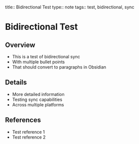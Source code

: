 title:: Bidirectional Test
type:: note
tags:: test, bidirectional, sync

# Bidirectional Test

## Overview
- This is a test of bidirectional sync
- With multiple bullet points
- That should convert to paragraphs in Obsidian

## Details
- More detailed information
- Testing sync capabilities
- Across multiple platforms

## References
- Test reference 1
- Test reference 2